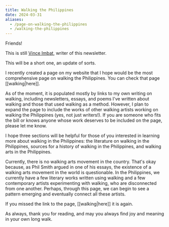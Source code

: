 ```yaml
---
title: Walking the Philippines
date: 2024-03-31
aliases:
  - /page-on-walking-the-philippines
  - /walking-the-philippines
---
```


Friends!

This is still [Vince Imbat](/), writer of this newsletter.

This will be a short one, an update of sorts.

I recently created a page on my website that I hope would be the most comprehensive page on walking the Philippines. You can check that page [[walking|here]].

As of the moment, it is populated mostly by links to my own writing on walking, including newsletters, essays, and poems I've written about walking and those that used walking as a method. However, I plan to expand the page to include the works of other walking artists working on walking the Philippines (yes, not just writers!). If you are someone who fits the bill or knows anyone whose work deserves to be included on the page, please let me know.

I hope three sections will be helpful for those of you interested in learning more about walking in the Philippines: the literature on walking in the Philippines, sources for a history of walking in the Philippines, and walking arts in the Philippines.

Currently, there is no walking arts movement in the country. That's okay because, as Phil Smith argued in one of his essays, the existence of a walking arts movement in the world is questionable. In the Philippines, we currently have a few literary works written using walking and a few contemporary artists experimenting with walking, who are disconnected from one another. Perhaps, through this page, we can begin to see a pattern emerging and eventually connect all these artists.

If you missed the link to the page, [[walking|here]] it is again.

As always, thank you for reading, and may you always find joy and meaning in your own long walk.
